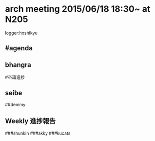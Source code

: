 arch meeting 2015/06/18 18:30~ at N205
=====
logger:hoshikyu

#agenda
------

## bhangra

#卒論進捗
## seibe

##demmy

## Weekly 進捗報告

###shunkin
###akky
###kucats
